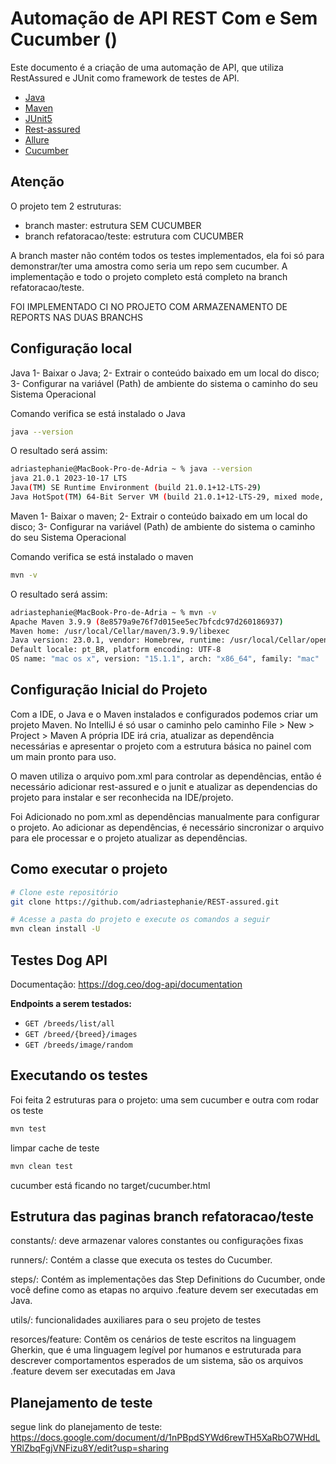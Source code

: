 # Automação de API REST Com e Sem Cucumber ()

Este documento é a criação de uma automação de API, que utiliza RestAssured e JUnit como framework de testes de API.


- [Java](https://www.oracle.com/br/java/technologies/downloads/)
- [Maven](https://maven.apache.org/)
- [JUnit5](https://junit.org/junit5/)
- [Rest-assured](https://rest-assured.io/)
- [Allure](https://allurereport.org/)
- [Cucumber](https://cucumber.io/)

## Atenção
 O projeto tem 2 estruturas:
- branch master: estrutura SEM CUCUMBER
- branch refatoracao/teste: estrutura com CUCUMBER

A branch master não contém todos os testes implementados, ela foi só para demonstrar/ter uma amostra como seria um repo sem cucumber.
A implementação e todo o projeto completo está completo na branch refatoracao/teste.


FOI IMPLEMENTADO CI NO PROJETO COM ARMAZENAMENTO DE REPORTS NAS DUAS BRANCHS

## Configuração local

Java
1- Baixar o Java;
2- Extrair o conteúdo baixado em um local do disco;
3- Configurar na variável (Path) de ambiente do sistema o caminho do seu Sistema Operacional

Comando verifica se está instalado o Java
```sh
java --version
```
O resultado será assim:
```sh
adriastephanie@MacBook-Pro-de-Adria ~ % java --version
java 21.0.1 2023-10-17 LTS
Java(TM) SE Runtime Environment (build 21.0.1+12-LTS-29)
Java HotSpot(TM) 64-Bit Server VM (build 21.0.1+12-LTS-29, mixed mode, sharing)
```

Maven
1- Baixar o maven;
2- Extrair o conteúdo baixado em um local do disco;
3- Configurar na variável (Path) de ambiente do sistema o caminho do seu Sistema Operacional

Comando verifica se está instalado o maven
```sh
mvn -v  
```

O resultado será assim:

```sh
adriastephanie@MacBook-Pro-de-Adria ~ % mvn -v
Apache Maven 3.9.9 (8e8579a9e76f7d015ee5ec7bfcdc97d260186937)
Maven home: /usr/local/Cellar/maven/3.9.9/libexec
Java version: 23.0.1, vendor: Homebrew, runtime: /usr/local/Cellar/openjdk/23.0.1/libexec/openjdk.jdk/Contents/Home
Default locale: pt_BR, platform encoding: UTF-8
OS name: "mac os x", version: "15.1.1", arch: "x86_64", family: "mac"
```

## Configuração Inicial do Projeto

Com a IDE, o Java e o Maven instalados e configurados podemos criar um projeto Maven. No IntelliJ é só usar o caminho pelo caminho File > New > Project > Maven
A própria IDE irá cria, atualizar as dependência necessárias e apresentar o projeto com a estrutura básica no painel com um main pronto para uso.

O maven utiliza o arquivo pom.xml para controlar as dependências, então é necessário adicionar rest-assured e o junit e atualizar as dependencias do projeto para instalar e ser reconhecida na IDE/projeto.

Foi Adicionado no pom.xml as dependências manualmente para configurar o projeto. Ao adicionar as dependências, é necessário sincronizar o arquivo para ele processar e o projeto atualizar as dependências.

## Como executar o projeto

```sh
# Clone este repositório
git clone https://github.com/adriastephanie/REST-assured.git

# Acesse a pasta do projeto e execute os comandos a seguir
mvn clean install -U
```
## Testes Dog API

Documentação: https://dog.ceo/dog-api/documentation

**Endpoints a serem testados:**
- `GET /breeds/list/all`
- `GET /breed/{breed}/images`
- `GET /breeds/image/random`

## Executando os testes

Foi feita 2 estruturas para o projeto: uma sem cucumber e outra com 
rodar os teste 
```sh
mvn test 
```
limpar cache de teste
```sh
mvn clean test 
```

cucumber está ficando no target/cucumber.html

## Estrutura das paginas branch refatoracao/teste

constants/: deve armazenar valores constantes ou configurações fixas

runners/: Contém a classe que executa os testes do Cucumber.

steps/: Contém as implementações das Step Definitions do Cucumber, onde você define como as etapas no arquivo .feature devem ser executadas em Java.

utils/: funcionalidades auxiliares para o seu projeto de testes

resorces/feature:  Contêm os cenários de teste escritos na linguagem Gherkin, que é uma linguagem legível por humanos e estruturada para descrever comportamentos esperados de um sistema, são os arquivos  .feature devem ser executadas em Java

## Planejamento de teste

segue link do planejamento de teste:
https://docs.google.com/document/d/1nPBpdSYWd6rewTH5XaRbO7WHdLYRlZbqFgjVNFizu8Y/edit?usp=sharing